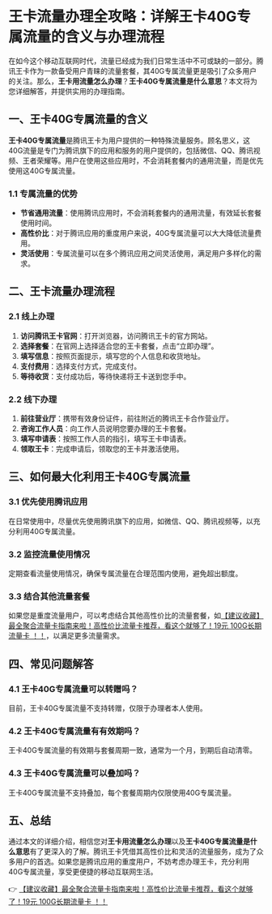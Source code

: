 # 王卡流量办理全攻略：详解王卡40G专属流量的含义与办理流程

在如今这个移动互联网时代，流量已经成为我们日常生活中不可或缺的一部分。腾讯王卡作为一款备受用户青睐的流量套餐，其40G专属流量更是吸引了众多用户的关注。那么，**王卡用流量怎么办理**？**王卡40G专属流量是什么意思**？本文将为您详细解答，并提供实用的办理指南。

## 一、王卡40G专属流量的含义

**王卡40G专属流量**是腾讯王卡为用户提供的一种特殊流量服务。顾名思义，这40G流量是专门为腾讯旗下的应用和服务的用户提供的，包括微信、QQ、腾讯视频、王者荣耀等。用户在使用这些应用时，不会消耗套餐内的通用流量，而是优先使用这40G专属流量。

### 1.1 专属流量的优势
- **节省通用流量**：使用腾讯应用时，不会消耗套餐内的通用流量，有效延长套餐使用时间。
- **高性价比**：对于腾讯应用的重度用户来说，40G专属流量可以大大降低流量费用。
- **灵活使用**：专属流量可以在多个腾讯应用之间灵活使用，满足用户多样化的需求。

## 二、王卡流量办理流程

### 2.1 线上办理
1. **访问腾讯王卡官网**：打开浏览器，访问腾讯王卡的官方网站。
2. **选择套餐**：在官网上选择适合您的王卡套餐，点击“立即办理”。
3. **填写信息**：按照页面提示，填写您的个人信息和收货地址。
4. **支付费用**：选择支付方式，完成支付。
5. **等待收货**：支付成功后，等待快递将王卡送到您手中。

### 2.2 线下办理
1. **前往营业厅**：携带有效身份证件，前往附近的腾讯王卡合作营业厅。
2. **咨询工作人员**：向工作人员说明您要办理的王卡套餐。
3. **填写申请表**：按照工作人员的指引，填写王卡申请表。
4. **领取王卡**：完成申请后，领取您的王卡并激活使用。

## 三、如何最大化利用王卡40G专属流量

### 3.1 优先使用腾讯应用
在日常使用中，尽量优先使用腾讯旗下的应用，如微信、QQ、腾讯视频等，以充分利用40G专属流量。

### 3.2 监控流量使用情况
定期查看流量使用情况，确保专属流量在合理范围内使用，避免超出额度。

### 3.3 结合其他流量套餐
如果您是重度流量用户，可以考虑结合其他高性价比的流量套餐，如[【建议收藏】最全聚合流量卡指南来啦！高性价比流量卡推荐，看这个就够了！19元 100G长期流量卡 ！！](https://bit.ly/Liuliangka)，以满足更多流量需求。

## 四、常见问题解答

### 4.1 王卡40G专属流量可以转赠吗？
目前，王卡40G专属流量不支持转赠，仅限于办理者本人使用。

### 4.2 王卡40G专属流量有有效期吗？
王卡40G专属流量的有效期与套餐周期一致，通常为一个月，到期后自动清零。

### 4.3 王卡40G专属流量可以叠加吗？
王卡40G专属流量不支持叠加，每个套餐周期内仅限使用40G专属流量。

## 五、总结

通过本文的详细介绍，相信您对**王卡用流量怎么办理**以及**王卡40G专属流量是什么意思**有了更深入的了解。腾讯王卡凭借其高性价比和灵活的流量服务，成为了众多用户的首选。如果您是腾讯应用的重度用户，不妨考虑办理王卡，充分利用40G专属流量，享受更便捷的移动互联网生活。

👉 [【建议收藏】最全聚合流量卡指南来啦！高性价比流量卡推荐，看这个就够了！19元 100G长期流量卡 ！！](https://bit.ly/Liuliangka)